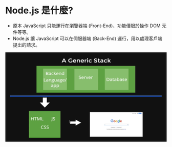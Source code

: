 # Node.js 是什麼?

* 原本 JavaScript 只能運行在瀏覽器端 (Front-End)，功能僅限於操作 DOM 元件等等。
* Node.js 讓 JavaScript 可以在伺服器端 (Back-End) 運行，用以處理客戶端提出的請求。

![image](https://github.com/Chiehcode/Web_Development/blob/master/Node.js/image/1.png)
